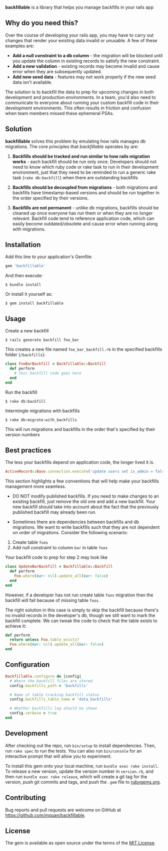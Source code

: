 **backfillable** is a library that helps you manage backfills in your rails app

## Why do you need this?

Over the course of developing your rails app, you may have to carry out changes that render your existing data invalid or unusable. A few of these examples are:

- **Add a null constraint to a db column** - the migration will be blocked until you update the column in existing records to satisfy the new constraint.
- **Add a new validation** - existing records may become invalid and cause error when they are subsequently updated.
- **Add new seed data** - features may not work properly if the new seed data isn't available.

The solution is to backfill the data to prep for upcoming changes in both development and production environments. In a team, you'd also need to communicate to everyone about running your custom backfill code in their development environments. This often results in friction and confusion when team members missed these ephemeral PSAs.

## Solution

**backfillable** solves this problem by emulating how rails manages db migrations. The core principles that *backfillable* operates by are:

1. **Backfills should be tracked and run similar to how rails migration works** - each backfill should be run only once. Developers should not need to know which ruby code or rake task to run in their development environment, just that they need to be reminded to run a generic rake task (`rake db:backfill`) when there are outstanding backfills

2. **Backfills should be decoupled from migrations** - both migrations and backfills have timestamp-based versions and should be run together in the order specified by their versions.

3. **Backfills are not permanent** - unlike db migrations, backfills should be cleaned up once everyone has run them or when they are no longer relevant. Backfill code tend to reference application code, which can easily become outdated/obsolete and cause error when running along with migrations.


## Installation

Add this line to your application's Gemfile:

```ruby
gem 'backfillable'
```

And then execute:

    $ bundle install

Or install it yourself as:

    $ gem install backfillable

## Usage

Create a new backfill

    $ rails generate backfill foo_bar

This creates a new file named `foo_bar_backfill.rb` in the specified backfills folder (`/backfills`):

```ruby
class FooBarBackfill < Backfillable::Backfill
  def perform
    # Your backfill code goes here
  end
end
```

Run the backfill

    $ rake db:backfill

Intermingle migrations with backfills

    $ rake db:migrate:with_backfills

This will run migrations and backfills in the order that's specified by their version numbers


## Best practices

The less your backfills depend on application code, the longer lived it is.

```ruby
ActiveRecord::Base.connection.execute('update users set is_admin = false where is_amin is NULL')
```

This section highlights a few conventions that will help make your backfills management more seamless.

- DO NOT modify published backfills. If you need to make changes to an existing backfill, just remove the old one and add a new backfill. Your new backfill should take into account about the fact that the previously published backfill may already been run.

- Sometimes there are dependencies between backfills and db migrations. We want to write backfills such that they are not dependent on order of migrations. Consider the following scenario:

1. Create table `foos`
2. Add null constraint to column `bar` in table `foos`

Your backfill code to prep for step 2 may look like

```ruby
class UpdateBarBackfill < Backfillable::Backfill
  def perform
    Foo.where(bar: nil).update_all(bar: false)
  end
end
```

However, if a developer has not run create table `foos` migration then the backfill will fail because of missing table `foos`.

The right solution in this case is simply to skip the backfill because there's no invalid records in the developer's db, though we still want to mark the backfill complete. We can tweak the code to check that the table exists to achieve it:

```ruby
def perform
  return unless Foo.table_exists?
  Foo.where(bar: nil).update_all(bar: false)
end
```
## Configuration

```ruby
Backfillable.configure do |config|
  # Where the backfill files are stored
  config.backfills_path = 'backfills'

  # Name of table tracking backfill status
  config.backfills_table_name = 'data_backfills'

  # Whether backfills log should be shown
  config.verbose = true
end
```

## Development

After checking out the repo, run `bin/setup` to install dependencies. Then, run `rake spec` to run the tests. You can also run `bin/console` for an interactive prompt that will allow you to experiment.

To install this gem onto your local machine, run `bundle exec rake install`. To release a new version, update the version number in `version.rb`, and then run `bundle exec rake release`, which will create a git tag for the version, push git commits and tags, and push the `.gem` file to [rubygems.org](https://rubygems.org).

## Contributing

Bug reports and pull requests are welcome on GitHub at https://github.com/mquan/backfillable.


## License

The gem is available as open source under the terms of the [MIT License](https://opensource.org/licenses/MIT).
